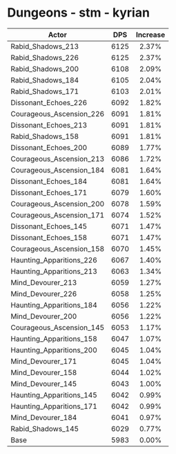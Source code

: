 # Dungeons - stm - kyrian
| Actor | DPS | Increase |
|---|:---:|:---:|
|Rabid_Shadows_213|6125|2.37%|
|Rabid_Shadows_226|6125|2.37%|
|Rabid_Shadows_200|6108|2.09%|
|Rabid_Shadows_184|6105|2.04%|
|Rabid_Shadows_171|6103|2.01%|
|Dissonant_Echoes_226|6092|1.82%|
|Courageous_Ascension_226|6091|1.81%|
|Dissonant_Echoes_213|6091|1.81%|
|Rabid_Shadows_158|6091|1.81%|
|Dissonant_Echoes_200|6089|1.77%|
|Courageous_Ascension_213|6086|1.72%|
|Courageous_Ascension_184|6081|1.64%|
|Dissonant_Echoes_184|6081|1.64%|
|Dissonant_Echoes_171|6079|1.60%|
|Courageous_Ascension_200|6078|1.59%|
|Courageous_Ascension_171|6074|1.52%|
|Dissonant_Echoes_145|6071|1.47%|
|Dissonant_Echoes_158|6071|1.47%|
|Courageous_Ascension_158|6070|1.45%|
|Haunting_Apparitions_226|6067|1.40%|
|Haunting_Apparitions_213|6063|1.34%|
|Mind_Devourer_213|6059|1.27%|
|Mind_Devourer_226|6058|1.25%|
|Haunting_Apparitions_184|6056|1.22%|
|Mind_Devourer_200|6056|1.22%|
|Courageous_Ascension_145|6053|1.17%|
|Haunting_Apparitions_158|6047|1.07%|
|Haunting_Apparitions_200|6045|1.04%|
|Mind_Devourer_171|6045|1.04%|
|Mind_Devourer_158|6044|1.02%|
|Mind_Devourer_145|6043|1.00%|
|Haunting_Apparitions_145|6042|0.99%|
|Haunting_Apparitions_171|6042|0.99%|
|Mind_Devourer_184|6041|0.97%|
|Rabid_Shadows_145|6029|0.77%|
|Base|5983|0.00%|
